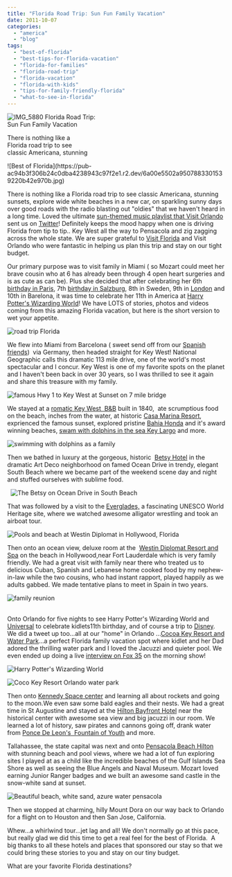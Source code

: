 ```yaml
---
title: "Florida Road Trip: Sun Fun Family Vacation"
date: 2011-10-07
categories: 
  - "america"
  - "blog"
tags: 
  - "best-of-florida"
  - "best-tips-for-florida-vacation"
  - "florida-for-families"
  - "florida-road-trip"
  - "florida-vacation"
  - "florida-with-kids"
  - "tips-for-family-friendly-florida"
  - "what-to-see-in-florida"
---
```


![IMG_5880](https://pub-ac94b3f306b24c0dba4238943c97f2e1.r2.dev/6a00e5502a9507883301539220b367970b.jpg) Florida Road Trip:  
Sun Fun Family Vacation  
  
There is nothing like a  
Florida road trip to see  
classic Americana, stunning  

<!--more--> ![Best of Florida](https://pub-ac94b3f306b24c0dba4238943c97f2e1.r2.dev/6a00e5502a9507883301539220b42e970b.jpg)  
  
  
There is nothing like a Florida road trip to see classic Americana, stunning sunsets, explore wide white beaches in a new car, on sparkling sunny days over good roads with the radio blasting out "oldies" that we haven't heard in a long time. Loved the ultimate [sun-themed music playlist that Visit Orlando](http://www.visitorlando.com/blog/index.cfm/2011/3/15/The-Ultimate-Orlando-Playlist-Top-15-Songs/ "sun-themed music playlist ") sent us on [Twitter](https://twitter.com/#!/soultravelers3 "twitter")! Definitely keeps the mood happy when one is driving Florida from tip to tip.. Key West all the way to Pensacola and zig zagging across the whole state. We are super grateful to [Visit Florida](http://www.visitflorida.com/ "visit florida") and Visit Orlando who were fantastic in helping us plan this trip and stay on our tight budget.  
  
Our primary purpose was to visit family in Miami ( so Mozart could meet her brave cousin who at 6 has already been through 4 open heart surgeries and is as cute as can be). Plus she decided that after celebrating her 6th [birthday in Paris](http://soultravelers3new.local/2006/09/mozarts-6th-at.html "birthday in paris"), 7th [birthday in Salzburg](http://soultravelers3new.local/2007/10/super-7-salzbur.html "birhday in salzburg"), 8th in Sweden, 9th in [London](http://soultravelers3new.local/2009/10/family-travel-photo-england-knight-tapestry-high-tea.html "london") and 10th in Barelona, it was time to celebrate her 11th in America at [Harry Potter's Wizarding World](http://www.universalorlando.com/harrypotter/ "Harry Potter's Wizarding World")! We have LOTS of stories, photos and videos coming from this amazing Florida vacation, but here is the short version to wet your appetite.  
  
![road trip Florida ](https://pub-ac94b3f306b24c0dba4238943c97f2e1.r2.dev/6a00e5502a95078833014e8c14d08c970d.jpg)  
  
  
  
We flew into Miami from Barcelona ( sweet send off from our [Spanish friends](http://soultravelers3new.local/2011/06/delicious-dinner-in-barcelona.html "spanish friends"))  via Germany, then headed straight for Key West! National Geographic calls this dramatic 113 mile drive, one of the world's most spectacular and I concur. Key West is one of my favorite spots on the planet and I haven't been back in over 30 years, so I was thrilled to see it again and share this treasure with my family.  
  
![famous Hwy 1 to Key West at Sunset on 7 mile bridge](https://pub-ac94b3f306b24c0dba4238943c97f2e1.r2.dev/6a00e5502a9507883301539220e6d5970b.jpg)  
  
  
  
We stayed at a [romatic Key West  B&B](http://www.seascapetropicalinn.com/ "romantic key west B&B") built in 1840,  ate scrumptious food on the beach, inches from the water, at historic [Casa Marina Resort](http://www.casamarinaresort.com/ "casa marina resort"), exprienced the famous sunset, explored pristine [Bahia Honda](http://www.bahiahondapark.com/ "Bahia Honda") and it's award winning beaches, [swam with dolphins in the sea Key Largo](http://www.dolphinsplus.com/ "swam with dolphins in key largo") and more.  
  
![swimming with dolphins as a family](https://pub-ac94b3f306b24c0dba4238943c97f2e1.r2.dev/6a00e5502a9507883301539220f82f970b.jpg)  
  
  
  
Then we bathed in luxury at the gorgeous, historic  [Betsy Hotel](http://www.thebetsyhotel.com/ "Betsy hotel") in the dramatic Art Deco neighborhood on famed Ocean Drive in trendy, elegant South Beach where we became part of the weekend scene day and night and stuffed ourselves with sublime food.

  ![The Betsy on Ocean Drive in South Beach](https://pub-ac94b3f306b24c0dba4238943c97f2e1.r2.dev/6a00e5502a95078833015392210802970b.jpg)

That was followed by a visit to the [Everglades,](http://en.wikipedia.org/wiki/Everglades "everglades") a fascinating UNESCO World Heritage site, where we watched awesome alligator wrestling and took an airboat tour.  
  
![Pools and beach at Westin Diplomat in Hollywood, Florida](https://pub-ac94b3f306b24c0dba4238943c97f2e1.r2.dev/6a00e5502a95078833015435f4aa68970c.jpg)  
  
  
  
Then onto an ocean view, deluxe room at the  [Westin Diplomat Resort and Spa](http://www.diplomatresort.com/ "westin diplomat resort and spa") on the beach in Hollywood,near Fort Lauderdale which is very family friendly. We had a great visit with family near there who treated us to delicious Cuban, Spanish and Lebanese home cooked food by my nephew-in-law while the two cousins, who had instant rapport, played happily as we adults gabbed. We made tentative plans to meet in Spain in two years.  
  
![family reunion](https://pub-ac94b3f306b24c0dba4238943c97f2e1.r2.dev/6a00e5502a95078833015392212b59970b.jpg)  
  
  
   
Onto Orlando for five nights to see Harry Potter's Wizarding World and [Universal](http://www.universalorlando.com/ "Universal studios") to celebrate kidlets11th birthday, and of course a trip to [Disney](http://bookwdw.reservations.disney.go.com/ibcwdw/en_US/specialOfferDetails?name=Promo&promotionCode=fy11myw&market=fy11myw&CMP=KNC-WDW12_Q1RAC_PST_GO|G|4111036.RR.AM.03.03&s_kwcid=TC|21911|disney%20world||S|e|15334762289 "Disney"). We did a tweet up too...all at our "home" in Orlando ...[Cocoa Key Resort and Water Park](http://www.cocokeyorlando.com/ "coco key resort and water park")...a perfect Florida family vacation spot where kidlet and her Dad adored the thrilling water park and I loved the Jacuzzi and quieter pool. We even ended up doing a live [interview on Fox 35](http://www.myfoxorlando.com/dpp/good_day/092111-digital-nomad-family "Fox 35 interviews digital nomads soultravelers3") on the morning show!  
  
![Harry Potter's Wizarding World](https://pub-ac94b3f306b24c0dba4238943c97f2e1.r2.dev/6a00e5502a95078833014e8c153757970d.jpg)  
  
  
![Coco Key Resort Orlando water park](https://pub-ac94b3f306b24c0dba4238943c97f2e1.r2.dev/6a00e5502a95078833015392213613970b.jpg)  
  
  
  
  
Then onto [Kennedy Space center](http://www.nasa.gov/home/index.html "kennedy space center") and learning all about rockets and going to the moon.We even saw some bald eagles and their nests. We had a great time in St Augustine and stayed at the [Hilton Bayfront Hotel](http://www1.hilton.com/en_US/hi/hotel/USTHDHF-Hilton-St-Augustine-Historic-Bayfront-Florida/index.do "hilton bayfront hotel st augustine") near the historical center with awesome sea view and big jacuzzi in our room. We learned a lot of history, saw pirates and cannons going off, drank water from [Ponce De Leon's  Fountain of Youth](http://en.wikipedia.org/wiki/Fountain_of_Youth "Ponce de leon's fountain of youth") and more.  
  
Tallahassee, the state capital was next and onto [Pensacola Beach Hilton](http://www1.hilton.com/en_US/hi/hotel/PNSPEHF-Hilton-Pensacola-Beach-Gulf-Front-Florida/index.do "pensacola hilton beach ") with stunning beach and pool views, where we had a lot of fun exploring sites I played at as a child like the incredible beaches of the Gulf Islands Sea Shore as well as seeing the Blue Angels and Naval Museum. Mozart loved earning Junior Ranger badges and we built an awesome sand castle in the snow-white sand at sunset.  
  
![Beautiful beach, white sand, azure water pensacola](https://pub-ac94b3f306b24c0dba4238943c97f2e1.r2.dev/6a00e5502a95078833014e8c158106970d.jpg)  
  
  
  
Then we stopped at charming, hilly Mount Dora on our way back to Orlando for a flight on to Houston and then San Jose, California.   
  
Whew...a whirlwind tour...jet lag and all! We don't normally go at this pace, but really glad we did this time to get a real feel for the best of Florida.  A big thanks to all these hotels and places that sponsored our stay so that we could bring these stories to you and stay on our tiny budget.   
  
What are your favorite Florida destinations?

